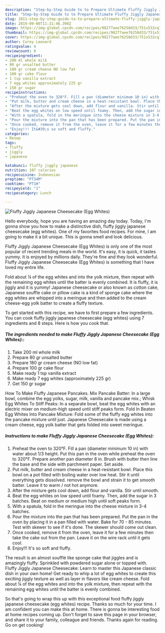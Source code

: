 ```yaml
---
description: "Step-by-Step Guide to to Prepare Ultimate Fluffy Jiggly Japanese Cheesecake (Egg Whites)"
title: "Step-by-Step Guide to to Prepare Ultimate Fluffy Jiggly Japanese Cheesecake (Egg Whites)"
slug: 1011-step-by-step-guide-to-to-prepare-ultimate-fluffy-jiggly-japanese-cheesecake-egg-whites
date: 2019-09-06T11:31:46.398Z
image: https://img-global.cpcdn.com/recipes/98277aee76258d33/751x532cq70/fluffy-jiggly-japanese-cheesecake-egg-whites-recipe-main-photo.jpg
thumbnail: https://img-global.cpcdn.com/recipes/98277aee76258d33/751x532cq70/fluffy-jiggly-japanese-cheesecake-egg-whites-recipe-main-photo.jpg
cover: https://img-global.cpcdn.com/recipes/98277aee76258d33/751x532cq70/fluffy-jiggly-japanese-cheesecake-egg-whites-recipe-main-photo.jpg
author: Corey Leonard
ratingvalue: 4
reviewcount: 8
recipeingredient:
- 200 ml whole milk
- 80 gr unsalted butter
- 180 gr cream cheese NO low fat
- 100 gr cake flour
- 1 tsp vanilla extract
- 7 egg whites approximately 225 gr
- 150 gr sugar
recipeinstructions:
- "Preheat the oven to 320°F. Fill a pan (diameter minimum 10 in) with water about 1/3 height. Put this pan in the oven while preheat the oven to 320°F. Prepare another pan diameter 8 in. Brush with butter then line the base and the side with parchment paper. Set aside."
- "Put milk, butter and cream cheese in a heat-resistant bowl. Place this bowl on a pot filled with boiling water over low heat. Stir it until everything gets dissolved. remove the bowl and strain it to get smooth batter. Leave it to warm / not hot anymore."
- "After the mixture gets cool down, add flour and vanilla. Stir until smooth."
- "Beat the egg whites on low speed until foamy. Then, add the sugar in 3 batches. Beat on medium or medium high until soft peaks form."
- "With a spatula, fold in the meringue into the cheese mixture in 3-4 batches."
- "Pour the mixture into the pan that has been prepared. Put the pan in the oven by placing it in a pan filled with water. Bake for 70 - 85 minutes. Test with skewer to see if it&#39;s done. The skewer should come out clean."
- "Once cooked, remove it from the oven, leave it for a few minutes then take the cake out from the pan. Leave it on the wire rack until it gets cool."
- "Enjoy!!! It&#39;s so soft and fluffy."
categories:
- Resep
tags:
- fluffy
- jiggly
- japanese

katakunci: fluffy jiggly japanese
nutrition: 107 calories
recipecuisine: Indonesian
preptime: "PT34M"
cooktime: "PT1H"
recipeyield: "1"
recipecategory: Lunch

---
```



![Fluffy Jiggly Japanese Cheesecake (Egg Whites)](https://img-global.cpcdn.com/recipes/98277aee76258d33/751x532cq70/fluffy-jiggly-japanese-cheesecake-egg-whites-recipe-main-photo.jpg)

Hello everybody, hope you are having an amazing day today. Today, I'm gonna show you how to make a distinctive dish, fluffy jiggly japanese cheesecake (egg whites). One of my favorites food recipes. For mine, I am going to make it a bit unique. This is gonna smell and look delicious.

Fluffy Jiggly Japanese Cheesecake (Egg Whites) is only one of the most popular of recent trending meals in the world. It's easy, it is quick, it tastes yummy. It is enjoyed by millions daily. They're fine and they look wonderful. Fluffy Jiggly Japanese Cheesecake (Egg Whites) is something that I have loved my entire life.

Fold about ¼ of the egg whites and into the yolk mixture, then repeat with the remaining egg whites until the batter is evenly combined. It is fluffy, it is jiggly and it is yummy! Japanese cheesecake or also known as cotton cake, Japanese souffle cake or pillow cake is a kind of sponge cake where the egg whites are whipped into a meringue and then added to the cream cheese-egg yolk batter to create a fluffy texture.


To get started with this recipe, we have to first prepare a few ingredients. You can cook fluffy jiggly japanese cheesecake (egg whites) using 7 ingredients and 8 steps. Here is how you cook that.

##### The ingredients needed to make Fluffy Jiggly Japanese Cheesecake (Egg Whites)::

1. Take 200 ml whole milk
1. Prepare 80 gr unsalted butter
1. Prepare 180 gr cream cheese (NO low fat)
1. Prepare 100 gr cake flour
1. Make ready 1 tsp vanilla extract
1. Make ready 7 egg whites (approximately 225 gr)
1. Get 150 gr sugar


How To Make Fluffy Japanese Pancakes. Mix Pancake Batter: In a large bowl, combine the egg yolks, sugar, milk, vanilla and pancake mix.; Whisk Egg Whites To Stiff Peaks: In a separate bowl, beat the egg whites with an electric mixer on medium-high speed until stiff peaks form. Fold In Beaten Egg Whites Into Pancake Mixture: Fold some of the fluffy egg whites into the pancake mixture until just. Japanese Cheesecake is made using a cream cheese, egg yolk batter that gets folded into sweet meringue. 

##### Instructions to make Fluffy Jiggly Japanese Cheesecake (Egg Whites):

1. Preheat the oven to 320°F. Fill a pan (diameter minimum 10 in) with water about 1/3 height. Put this pan in the oven while preheat the oven to 320°F. Prepare another pan diameter 8 in. Brush with butter then line the base and the side with parchment paper. Set aside.
1. Put milk, butter and cream cheese in a heat-resistant bowl. Place this bowl on a pot filled with boiling water over low heat. Stir it until everything gets dissolved. remove the bowl and strain it to get smooth batter. Leave it to warm / not hot anymore.
1. After the mixture gets cool down, add flour and vanilla. Stir until smooth.
1. Beat the egg whites on low speed until foamy. Then, add the sugar in 3 batches. Beat on medium or medium high until soft peaks form.
1. With a spatula, fold in the meringue into the cheese mixture in 3-4 batches.
1. Pour the mixture into the pan that has been prepared. Put the pan in the oven by placing it in a pan filled with water. Bake for 70 - 85 minutes. Test with skewer to see if it&#39;s done. The skewer should come out clean.
1. Once cooked, remove it from the oven, leave it for a few minutes then take the cake out from the pan. Leave it on the wire rack until it gets cool.
1. Enjoy!!! It&#39;s so soft and fluffy.


The result is an almost soufflé like sponge cake that jiggles and is amazingly fluffy. Sprinkled with powdered sugar alone or topped with. Fluffy Jiggly Japanese Cheesecake: Learn to master this Japanese classic dish in your own home! Get ready to whip a lot of egg whites to create this exciting jiggly texture as well as layer in flavors like cream cheese. Fold about ¼ of the egg whites and into the yolk mixture, then repeat with the remaining egg whites until the batter is evenly combined. 

So that's going to wrap this up with this exceptional food fluffy jiggly japanese cheesecake (egg whites) recipe. Thanks so much for your time. I am confident you can make this at home. There is gonna be interesting food at home recipes coming up. Don't forget to save this page in your browser, and share it to your family, colleague and friends. Thanks again for reading. Go on get cooking!

